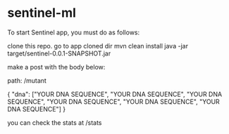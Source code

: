 # sentinel-ml

To start Sentinel app, you must do as follows:

clone this repo.
go to app cloned dir
mvn clean install
java -jar target/sentinel-0.0.1-SNAPSHOT.jar

make a post with the body below:

path: /mutant

{
  "dna": ["YOUR DNA SEQUENCE", "YOUR DNA SEQUENCE", "YOUR DNA SEQUENCE", "YOUR DNA SEQUENCE", "YOUR DNA SEQUENCE", "YOUR DNA SEQUENCE"]
}

you can check the stats at /stats
